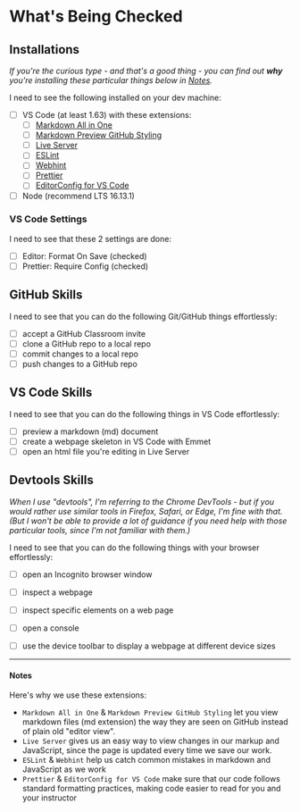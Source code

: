 # What's Being Checked

## Installations

_If you're the curious type - and that's a good thing - you can find out **why** you're installing these particular things below in [Notes](#notes)._

I need to see the following installed on your dev machine:

- [ ] VS Code (at least 1.63) with these extensions:
  - [ ]  [Markdown All in One](https://marketplace.visualstudio.com/items?itemName=yzhang.markdown-all-in-one)
  - [ ] [Markdown Preview GitHub Styling](https://marketplace.visualstudio.com/items?itemName=bierner.markdown-preview-github-styles)
  - [ ] [Live Server](https://marketplace.visualstudio.com/items?itemName=ritwickdey.LiveServer)
  - [ ] [ESLint](https://marketplace.visualstudio.com/items?itemName=dbaeumer.vscode-eslint)
  - [ ] [Webhint](https://marketplace.visualstudio.com/items?itemName=webhint.vscode-webhint)
  - [ ] [Prettier](https://marketplace.visualstudio.com/items?itemName=esbenp.prettier-vscode)
  - [ ] [EditorConfig for VS Code](https://marketplace.visualstudio.com/items?itemName=EditorConfig.EditorConfig)
- [ ] Node (recommend LTS 16.13.1)

### VS Code Settings

I need to see that these 2 settings are done:

- [ ] Editor: Format On Save (checked)
- [ ] Prettier: Require Config (checked)

## GitHub Skills

I need to see that you can do the following Git/GitHub things effortlessly:

- [ ] accept a GitHub Classroom invite
- [ ] clone a GitHub repo to a local repo
- [ ] commit changes to a local repo
- [ ] push changes to a GitHub repo

## VS Code Skills

I need to see that you can do the following things in VS Code effortlessly:

- [ ] preview a markdown (md) document
- [ ] create a webpage skeleton in VS Code with Emmet
- [ ] open an html file you're editing in Live Server

## Devtools Skills

_When I use "devtools", I'm referring to the Chrome DevTools - but if you would rather use similar tools in Firefox, Safari, or Edge, I'm fine with that. (But I won't be able to provide a lot of guidance if you need help with those particular tools, since I'm not familiar with them.)_

I need to see that you can do the following things with your browser effortlessly:

- [ ] open an Incognito browser window
- [ ] inspect a webpage
- [ ] inspect specific elements on a web page
- [ ] open a console
- [ ] use the device toolbar to display a webpage at different device sizes


---

#### Notes

Here's why we use these extensions:

- `Markdown All in One` & `Markdown Preview GitHub Styling` let you view markdown files (md extension) the way they are seen on GitHub instead of plain old "editor view".
- `Live Server` gives us an easy way to view changes in our markup and JavaScript, since the page is updated every time we save our work.
- `ESLint` & `Webhint` help us catch common mistakes in markdown and JavaScript as we work
- `Prettier` & `EditorConfig for VS Code` make sure that our code follows standard formatting practices, making code easier to read for you and your instructor

